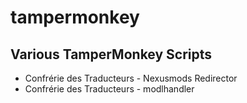 # tampermonkey
## Various TamperMonkey Scripts
- Confrérie des Traducteurs - Nexusmods Redirector
- Confrérie des Traducteurs - modlhandler
